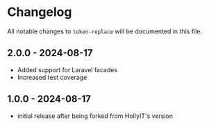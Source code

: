 # Changelog

All notable changes to `token-replace` will be documented in this file.

## 2.0.0 - 2024-08-17

- Added support for Laravel facades
- Increased test coverage

## 1.0.0 - 2024-08-17

- initial release after being forked from HollyIT's version
